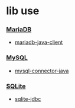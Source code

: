 # lib use
### [MariaDB](./MariaDB.java)
* [mariadb-java-client](https://mariadb.com/downloads/connectors/connectors-data-access/java8-connector/)
### [MySQL](./MySQL.java)
* [mysql-connector-java](. "\MySQL\Connector J 8.0")
### [SQLite](./SQLite.java)
* [sqlite-jdbc](https://github.com/xerial/sqlite-jdbc/releases)
